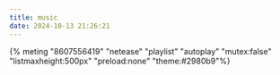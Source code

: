 ```yaml
---
title: music
date: 2024-10-13 21:26:21
---
```



{% meting "8607556419" "netease" "playlist" "autoplay" "mutex:false" "listmaxheight:500px" "preload:none" "theme:#2980b9"%}

